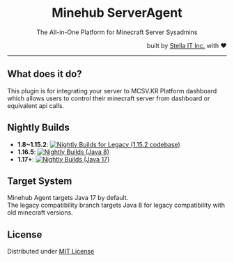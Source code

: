 <h1 align="center">Minehub ServerAgent</h1>
<p align="center">The All-in-One Platform for Minecraft Server Sysadmins</p>
<p align="right">built by <a href="https://stella-it.com">Stella IT Inc.</a> with ❤</p>
<hr />

## What does it do?
This plugin is for integrating your server to MCSV.KR Platform dashboard which allows users to control their minecraft server from dashboard or equivalent api calls.  

## Nightly Builds
* **1.8~1.15.2**: [![Nightly Builds for Legacy (1.15.2 codebase)](https://github.com/mcsv-kr/mcsv-client/actions/workflows/build-legacy.yml/badge.svg)](https://github.com/mcsv-kr/mcsv-client/actions/workflows/build-legacy.yml)
* **1.16.5**: [![Nightly Builds (Java 8)](https://github.com/mcsv-kr/mcsv-client/actions/workflows/build-1.8.yml/badge.svg)](https://github.com/mcsv-kr/mcsv-client/actions/workflows/build-1.8.yml)
* **1.17+**: [![Nightly Builds (Java 17)](https://github.com/mcsv-kr/mcsv-client/actions/workflows/build.yml/badge.svg)](https://github.com/mcsv-kr/mcsv-client/actions/workflows/build.yml)

## Target System
Minehub Agent targets Java 17 by default.  
The legacy compatibility branch targets Java 8 for legacy compatibility with old minecraft versions.  


## License
Distributed under [MIT License](LICENSE)
